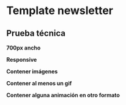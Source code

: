 # Template newsletter

## Prueba técnica

**700px ancho**

**Responsive**

**Contener imágenes**

**Contener al menos un gif**

**Contener alguna animación en otro formato**
